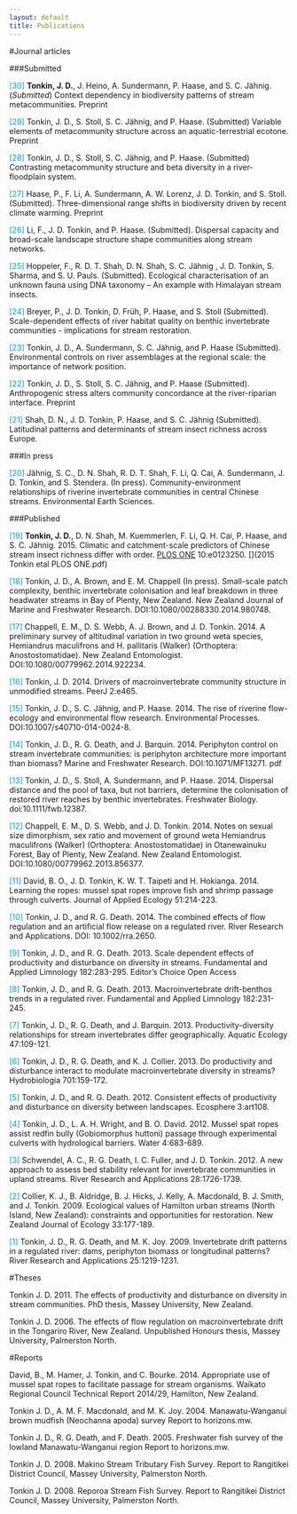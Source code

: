```yaml
---
layout: default
title: Publications
---
```




<!--
[<i class="fa fa-fw fa-file"></i>]() 
[<i class="fa fa-fw fa-file-o"></i>]() 
[<i class="fa fa-fw fa-file-text"></i>]()  
[<i class="fa fa-fw fa-file-text-o"></i>]
[<i class="fa fa-fw fa-file-code-o"></i>]
[<i class="fa fa-fw fa-file-pdf-o"></i>]
[<i class="fa fa-fw fa-files-o"></i>]
[<i class="fa fa-fw fa-database"></i>]
[<i class="fa fa-fw fa-files-o"></i>]
[<i class="fa fa-fw fa-code"></i>]
[<i class="fa fa-fw fa-table"></i>]
-->






#Journal articles  

###Submitted

<span style="color:#00a1e1">[30]</span> **Tonkin, J. D.**, J. Heino, A. Sundermann, P. Haase, and S. C. Jähnig. (*Submitted*) Context dependency in biodiversity patterns of stream metacommunities. Preprint

<span style="color:#00a1e1">[29]</span> Tonkin, J. D., S. Stoll, S. C. Jähnig, and P. Haase. (Submitted) Variable elements of metacommunity structure across an aquatic-terrestrial ecotone. Preprint

<span style="color:#00a1e1">[28]</span> Tonkin, J. D., S. Stoll, S. C. Jähnig, and P. Haase. (Submitted) Contrasting metacommunity structure and beta diversity in a river-floodplain system.

<span style="color:#00a1e1">[27]</span> Haase, P., F. Li, A. Sundermann, A. W. Lorenz, J. D. Tonkin, and S. Stoll. (Submitted). Three-dimensional range shifts in biodiversity driven by recent climate warming. Preprint

<span style="color:#00a1e1">[26]</span> Li, F., J. D. Tonkin, and P. Haase. (Submitted). Dispersal capacity and broad-scale landscape structure shape communities along stream networks.

<span style="color:#00a1e1">[25]</span> Hoppeler, F., R. D. T. Shah, D. N. Shah, S. C. Jähnig , J. D. Tonkin, S. Sharma, and S. U. Pauls. (Submitted). Ecological characterisation of an unknown fauna using DNA taxonomy – An example with Himalayan stream insects.

<span style="color:#00a1e1">[24]</span> Breyer, P., J. D. Tonkin, D. Früh, P. Haase, and S. Stoll (Submitted). Scale-dependent effects of river habitat quality on benthic invertebrate communities - implications for stream restoration.

<span style="color:#00a1e1">[23]</span> Tonkin, J. D., A. Sundermann, S. C. Jähnig, and P. Haase (Submitted). Environmental controls on river assemblages at the regional scale: the importance of network position. 

<span style="color:#00a1e1">[22]</span> Tonkin, J. D., S. Stoll, S. C. Jähnig, and P. Haase (Submitted). Anthropogenic stress alters community concordance at the river-riparian interface. Preprint

<span style="color:#00a1e1">[21]</span> Shah, D. N., J. D. Tonkin, P. Haase, and S. C. Jähnig (Submitted). Latitudinal patterns and determinants of stream insect richness across Europe.

###In press

<span style="color:#00a1e1">[20]</span> Jähnig, S. C., D. N. Shah, R. D. T. Shah, F. Li,  Q. Cai, A. Sundermann, J. D. Tonkin, and S. Stendera. (In press). Community-environment relationships of riverine invertebrate communities in central Chinese streams. Environmental Earth Sciences.

###Published

<span style="color:#00a1e1">[19]</span> **Tonkin, J. D.**, D. N. Shah, M. Kuemmerlen, F. Li, Q. H. Cai, P. Haase, and S. C. Jähnig. 2015. Climatic and catchment-scale predictors of Chinese stream insect richness differ with order. <a href="http://dx.doi.org/10.1371/journal.pone.0123250" target="_blank">PLOS ONE</a> 10:e0123250. [<i class="fa fa-fw fa-file-pdf-o"></i>](2015 Tonkin etal PLOS ONE.pdf) 

<span style="color:#00a1e1">[18]</span> Tonkin, J. D., A. Brown, and E. M. Chappell (In press). Small-scale patch complexity, benthic invertebrate colonisation and leaf breakdown in three headwater streams in Bay of Plenty, New Zealand. New Zealand Journal of Marine and Freshwater Research. DOI:10.1080/00288330.2014.980748.

<span style="color:#00a1e1">[17]</span> Chappell, E. M., D. S. Webb, A. J. Brown, and J. D. Tonkin. 2014. A preliminary survey of altitudinal variation in two ground weta species, Hemiandrus maculifrons and H. pallitaris (Walker) (Orthoptera: Anostostomatidae). New Zealand Entomologist. DOI:10.1080/00779962.2014.922234. 

<span style="color:#00a1e1">[16]</span> Tonkin, J. D. 2014. Drivers of macroinvertebrate community structure in unmodified streams. PeerJ 2:e465.

<span style="color:#00a1e1">[15]</span> Tonkin, J. D., S. C. Jähnig, and P. Haase. 2014. The rise of riverine flow-ecology and environmental flow research. Environmental Processes. DOI:10.1007/s40710-014-0024-8.

<span style="color:#00a1e1">[14]</span> Tonkin, J. D., R. G. Death, and J. Barquin. 2014. Periphyton control on stream invertebrate communities: is periphyton architecture more important than biomass? Marine and Freshwater Research. DOI:10.1071/MF13271. pdf 

<span style="color:#00a1e1">[13]</span> Tonkin, J. D., S. Stoll, A. Sundermann, and P. Haase. 2014. Dispersal distance and the pool of taxa, but not barriers, determine the colonisation of restored river reaches by benthic invertebrates. Freshwater Biology. doi:10.1111/fwb.12387.

<span style="color:#00a1e1">[12]</span> Chappell, E. M., D. S. Webb, and J. D. Tonkin. 2014. Notes on sexual size dimorphism, sex ratio and movement of ground weta Hemiandrus maculifrons (Walker) (Orthoptera: Anostostomatidae) in Otanewainuku Forest, Bay of Plenty, New Zealand. New Zealand Entomologist. DOI:10.1080/00779962.2013.856377.

<span style="color:#00a1e1">[11]</span> David, B. O., J. D. Tonkin, K. W. T. Taipeti and H. Hokianga. 2014. Learning the ropes: mussel spat ropes improve fish and shrimp passage through culverts. Journal of Applied Ecology 51:214-223.

<span style="color:#00a1e1">[10]</span> Tonkin, J. D., and R. G. Death. 2014. The combined effects of flow regulation and an artificial flow release on a regulated river. River Research and Applications. DOI: 10.1002/rra.2650.

<span style="color:#00a1e1">[9]</span> Tonkin, J. D., and R. G. Death. 2013. Scale dependent effects of productivity and disturbance on diversity in streams. Fundamental and Applied Limnology 182:283-295. Editor’s Choice Open Access

<span style="color:#00a1e1">[8]</span> Tonkin, J. D., and R. G. Death. 2013. Macroinvertebrate drift-benthos trends in a regulated river. Fundamental and Applied Limnology 182:231-245.

<span style="color:#00a1e1">[7]</span> Tonkin, J. D., R. G. Death, and J. Barquin. 2013. Productivity-diversity relationships for stream invertebrates differ geographically. Aquatic Ecology 47:109-121.

<span style="color:#00a1e1">[6]</span> Tonkin, J. D., R. G. Death, and K. J. Collier. 2013. Do productivity and disturbance interact to modulate macroinvertebrate diversity in streams? Hydrobiologia 701:159-172.

<span style="color:#00a1e1">[5]</span> Tonkin, J. D., and R. G. Death. 2012. Consistent effects of productivity and disturbance on diversity between landscapes. Ecosphere 3:art108.

<span style="color:#00a1e1">[4]</span> Tonkin, J. D., L. A. H. Wright, and B. O. David. 2012. Mussel spat ropes assist redfin bully (Gobiomorphus huttoni) passage through experimental culverts with hydrological barriers. Water 4:683-689.

<span style="color:#00a1e1">[3]</span> Schwendel, A. C., R. G. Death, I. C. Fuller, and J. D. Tonkin. 2012. A new approach to assess bed stability relevant for invertebrate communities in upland streams. River Research and Applications 28:1726-1739.

<span style="color:#00a1e1">[2]</span> Collier, K. J., B. Aldridge, B. J. Hicks, J. Kelly, A. Macdonald, B. J. Smith, and J. Tonkin. 2009. Ecological values of Hamilton urban streams (North Island, New Zealand): constraints and opportunities for restoration. New Zealand Journal of Ecology 33:177-189.

<span style="color:#00a1e1">[1]</span> Tonkin, J. D., R. G. Death, and M. K. Joy. 2009. Invertebrate drift patterns in a regulated river: dams, periphyton biomass or longitudinal patterns? River Research and Applications 25:1219-1231.

 
#Theses

Tonkin J. D. 2011. The effects of productivity and disturbance on diversity in stream communities. PhD thesis, Massey University, New Zealand.

Tonkin J. D. 2006. The effects of flow regulation on macroinvertebrate drift in the Tongariro River, New Zealand. Unpublished Honours thesis, Massey University, Palmerston North.

 
#Reports

David, B., M. Hamer, J. Tonkin, and C. Bourke. 2014. Appropriate use of mussel spat ropes to facilitate passage for stream organisms. Waikato Regional Council Technical Report 2014/29, Hamilton, New Zealand.

Tonkin J. D.,  A. M. F. Macdonald, and M. K. Joy. 2004. Manawatu-Wanganui brown mudfish (Neochanna apoda) survey Report to horizons.mw.

Tonkin J. D., R. G. Death, and F. Death. 2005. Freshwater fish survey of the lowland Manawatu-Wanganui region Report to horizons.mw.

Tonkin J. D. 2008. Makino Stream Tributary Fish Survey. Report to Rangitikei District Council, Massey University, Palmerston North.

Tonkin J. D. 2008. Reporoa Stream Fish Survey. Report to Rangitikei District Council, Massey University, Palmerston North.

			